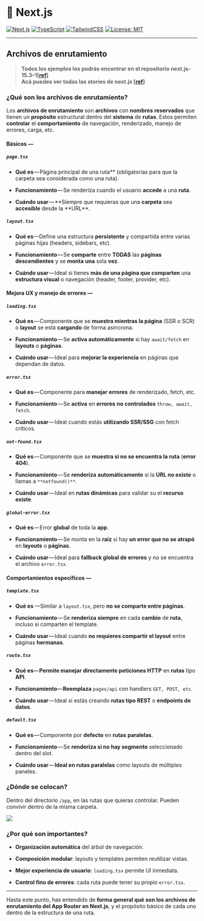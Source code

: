 # 🚀 Next.js

[![Next.js](https://img.shields.io/badge/Next.js-13%2B-blue?logo=next.js)](https://nextjs.org/)
[![TypeScript](https://img.shields.io/badge/TypeScript-5.x-blue?logo=typescript)](https://www.typescriptlang.org/)
[![TailwindCSS](https://img.shields.io/badge/TailwindCSS-3.x-06b6d4?logo=tailwindcss)](https://tailwindcss.com/)
[![License: MIT](https://img.shields.io/badge/license-MIT-green.svg)](https://opensource.org/licenses/MIT)

---

## Archivos de enrutamiento

> **Todos los ejemplos los podrás encontrar en el repositorio next.js-15.3–1[**[**ref**](https://github.com/mauriciogc/next.js-15.3-1)**]  
> Acá puedes ver todas las stories de next.js [**[**ref**](https://mauriciogc.medium.com/list/nextjs-v15-b7b4cc4c4974)**]**

### ¿Qué son los archivos de enrutamiento?

Los **archivos de enrutamiento** son **archivos** con **nombres** **reservados** que tienen un **propósito** estructural dentro del **sistema** de **rutas**. Estos permiten **controlar** el **comportamiento** de navegación, renderizado, manejo de errores, carga, etc.

#### Básicos —

##### `page.tsx`

- **Qué es** — Página principal de una ruta\*\* (obligatorias para que la carpeta sea considerada como una ruta).

- **Funcionamiento** — Se renderiza cuando el usuario **accede** a una **ruta**.
- **Cuándo usar** — **Siempre que requieras que una **carpeta** sea **accesible** desde la **URL\*\*.

##### `layout.tsx`

- **Qué es** —Define una estructura **persistente** y compartida entre varias páginas hijas (headers, sidebars, etc).

- **Funcionamiento** — Se **comparte** entre **TODAS** las **páginas** **descendientes** y se **monta** **una** sola **vez**.
- **Cuándo usar** — Ideal si tienes **más de una página que comparten** una **estructura visual** o navegación (header, footer, provider, etc).

#### Mejora UX y manejo de errores —

##### `loading.tsx`

- **Qué es** — Componente que se **muestra mientras la página** (SSR o SCR) o **layout** se está **cargando** de forma asíncrona.

- **Funcionamiento** — Se **activa automáticamente** si hay `await/fetch` en **layouts** o **páginas**.
- **Cuándo usar** — Ideal para **mejorar la experiencia** en páginas que dependan de datos.

##### `error.tsx`

- **Qué es** — Componente para **manejar** **errores** de renderizado, fetch, etc.

- **Funcionamiento** — Se **activa** en **errores** **no controlados** `throw, await, fetch`.
- **Cuándo usar** — Ideal cuando estás **utilizando SSR/SSG** con fetch críticos.

##### `not-found.tsx`

- **Qué es** — Componente que se **muestra si no se encuentra la ruta** (**error** **404**).

- **Funcionamiento** — Se **renderiza** **automáticamente** si la **URL no existe** o llamas a `**notfound()**`.
- **Cuándo usar** — Ideal en **rutas dinámicas** para validar su el **recurso** **existe**.

##### `global-error.tsx`

- **Qué es** — Error **global** de toda la **app**.

- **Funcionamiento** — Se monta en la **raíz** si hay **un error que no se atrapó** en **layouts** o **páginas**.
- **Cuándo usar** — Ideal para **fallback global de errores** y no se encuentra el archivo `error.tsx`.

#### Comportamientos específicos —

##### `template.tsx`

- **Qué es** —Similar a `layout.tsx`, pero **no se comparte entre páginas**.
- **Funcionamiento** — Se **renderiza** **siempre** en cada **cambio** de **ruta**, incluso si comparten el template.

- **Cuándo usar** — Ideal cuando **no requieres compartir el layout** entre páginas **hermanas**.

##### `route.tsx`

- **Qué es**— **Permite manejar directamente peticiones HTTP** en **rutas** tipo **API**.

- **Funcionamiento**— **Reemplaza** `pages/api` con handlers `GET, POST, etc`.
- **Cuándo usar** — Ideal si estás creando **rutas tipo REST** o **endpoints de datos**.

##### `default.tsx`

- **Qué es** — Componente por **defecto** en **rutas** **paralelas**.

- **Funcionamiento** — Se **renderiza si no hay segmento** seleccionado dentro del slot.
- **Cuándo usar** — **Ideal en rutas paralelas** como layouts de múltiples paneles.

### ¿Dónde se colocan?

Dentro del directorio `/app`, en las rutas que quieras controlar. Pueden convivir dentro de la misma carpeta.

![](https://cdn-images-1.medium.com/max/1600/1*D7W3BW9FmpcZRXZ5aPJ1gQ.png)

### ¿Por qué son importantes?

- **Organización automática** del árbol de navegación.

- **Composición modular**: layouts y templates permiten reutilizar vistas.
- **Mejor experiencia de usuario**: `loading.tsx` permite UI inmediata.
- **Control fino de errores**: cada ruta puede tener su propio `error.tsx`.

---

Hasta este punto, has entendido de **forma general qué son los archivos de enrutamiento del App Router en Next.js**, y el propósito básico de cada uno dentro de la estructura de una ruta.
